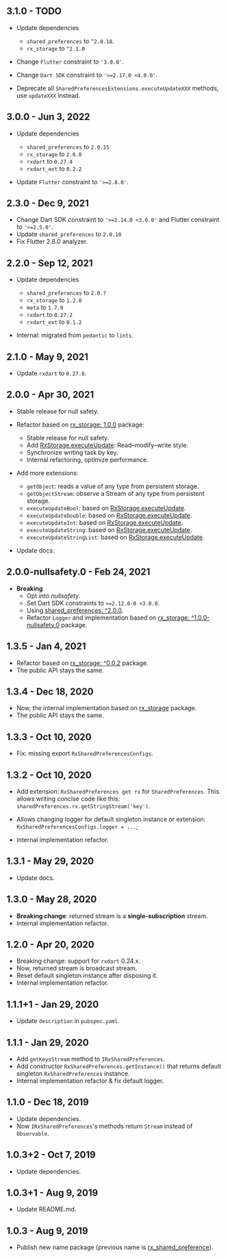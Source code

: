 ## 3.1.0 - TODO

-   Update dependencies
    -   `shared_preferences` to `^2.0.18`.
    -   `rx_storage` to `^2.1.0`

-   Change `Flutter` constraint to `'3.0.0'`.

-   Change `Dart SDK` constraint to `'>=2.17.0 <4.0.0'`.

-   Deprecate all `SharedPreferencesExtensions.executeUpdateXXX` methods,
    use `updateXXX` instead.

## 3.0.0 - Jun 3, 2022

-   Update dependencies
    -   `shared_preferences` to `2.0.15`
    -   `rx_storage` to `2.0.0`
    -   `rxdart` to `0.27.4`
    -   `rxdart_ext` to `0.2.2`

-   Update `Flutter` constraint to `'>=2.8.0'`.

## 2.3.0 - Dec 9, 2021

-   Change Dart SDK constraint to `'>=2.14.0 <3.0.0'` and Flutter constraint to `'>=2.5.0'`.
-   Update `shared_preferences` to `2.0.10`
-   Fix Flutter 2.8.0 analyzer.

## 2.2.0 - Sep 12, 2021

-   Update dependencies
    -   `shared_preferences` to `2.0.7`
    -   `rx_storage` to `1.2.0`
    -   `meta` to `1.7.0`
    -   `rxdart` to `0.27.2`
    -   `rxdart_ext` to `0.1.2`

-   Internal: migrated from `pedantic` to `lints`.

## 2.1.0 - May 9, 2021

-   Update `rxdart` to `0.27.0`.

## 2.0.0 - Apr 30, 2021

-   Stable release for null safety.

-   Refactor based on [rx_storage: 1.0.0](https://pub.dev/packages/rx_storage/versions/1.0.0) package:
    -   Stable release for null safety.
    -   Add [RxStorage.executeUpdate](https://pub.dev/documentation/rx_storage/latest/rx_storage/RxStorage/executeUpdate.html): Read–modify–write style.
    -   Synchronize writing task by key.
    -   Internal refactoring, optimize performance.

-   Add more extensions:
    -   `getObject`: reads a value of any type from persistent storage.
    -   `getObjectStream`: observe a Stream of any type from persistent storage.
    -   `executeUpdateBool`: based on [RxStorage.executeUpdate](https://pub.dev/documentation/rx_storage/latest/rx_storage/RxStorage/executeUpdate.html).
    -   `executeUpdateDouble`: based on [RxStorage.executeUpdate](https://pub.dev/documentation/rx_storage/latest/rx_storage/RxStorage/executeUpdate.html).
    -   `executeUpdateInt`: based on [RxStorage.executeUpdate](https://pub.dev/documentation/rx_storage/latest/rx_storage/RxStorage/executeUpdate.html).
    -   `executeUpdateString`: based on [RxStorage.executeUpdate](https://pub.dev/documentation/rx_storage/latest/rx_storage/RxStorage/executeUpdate.html).
    -   `executeUpdateStringList`: based on [RxStorage.executeUpdate](https://pub.dev/documentation/rx_storage/latest/rx_storage/RxStorage/executeUpdate.html).

-   Update docs.

## 2.0.0-nullsafety.0 - Feb 24, 2021

-   **Breaking**
    -   Opt into _nullsafety_.
    -   Set Dart SDK constraints to `>=2.12.0-0 <3.0.0`.
    -   Using [shared_preferences: ^2.0.0](https://pub.dev/packages/shared_preferences/versions/2.0.0).
    -   Refactor `Logger` and implementation based on [rx_storage: ^1.0.0-nullsafety.0](https://pub.dev/packages/rx_storage/versions/1.0.0-nullsafety.0) package.

## 1.3.5 - Jan 4, 2021

-   Refactor based on [rx_storage: ^0.0.2](https://pub.dev/packages/rx_storage/versions/0.0.2) package.
-   The public API stays the same.

## 1.3.4 - Dec 18, 2020

-   Now, the internal implementation based on [rx_storage](https://pub.dev/packages/rx_storage/versions/0.0.1) package.
-   The public API stays the same.

## 1.3.3 - Oct 10, 2020

-   Fix: missing export `RxSharedPreferencesConfigs`.

## 1.3.2 - Oct 10, 2020

-   Add extension: `RxSharedPreferences get rx` for `SharedPreferences`.
    This allows writing concise code like this: `sharedPreferences.rx.getStringStream('key')`.

-   Allows changing logger for default singleton instance or extension: `RxSharedPreferencesConfigs.logger = ...`;

-   Internal implementation refactor.

## 1.3.1 - May 29, 2020

-   Update docs.

## 1.3.0 - May 28, 2020

-   **Breaking change**: returned stream is a **single-subscription** stream.
-   Internal implementation refactor.

## 1.2.0 - Apr 20, 2020

-   Breaking change: support for `rxdart` 0.24.x.
-   Now, returned stream is broadcast stream.
-   Reset default singleton instance after disposing it.
-   Internal implementation refactor.

## 1.1.1+1 - Jan 29, 2020

-   Update `description` in `pubspec.yaml`.

## 1.1.1 - Jan 29, 2020

-   Add `getKeysStream` method to `IRxSharedPreferences`.
-   Add constructor `RxSharedPreferences.getInstance()` that returns default singleton `RxSharedPreferences` instance.
-   Internal implementation refactor & fix default logger.

## 1.1.0 - Dec 18, 2019

-   Update dependencies.
-   Now `IRxSharedPreferences`'s methods return `Stream` instead of `Observable`.

## 1.0.3+2 - Oct 7, 2019

-   Update dependencies.

## 1.0.3+1 - Aug 9, 2019

-   Update README.md.

## 1.0.3 - Aug 9, 2019

-   Publish new name package (previous name is [rx_shared_preference](https://pub.dev/packages/rx_shared_preference)).
